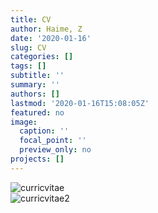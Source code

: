 ```yaml
---
title: CV
author: Haime, Z
date: '2020-01-16'
slug: CV
categories: []
tags: []
subtitle: ''
summary: ''
authors: []
lastmod: '2020-01-16T15:08:05Z'
featured: no
image:
  caption: ''
  focal_point: ''
  preview_only: no
projects: []
---
```

![curricvitae](/img/CV/CV_ZoeHaime_2018-page-001.jpg)<br>
![curricvitae2](/img/CV/CV_ZoeHaime_2018-page-002.jpg)
